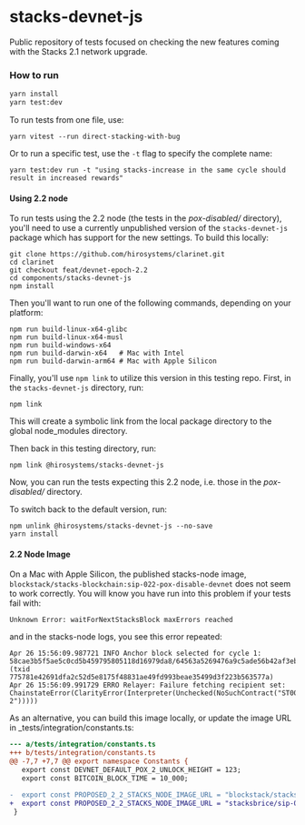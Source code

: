 # stacks-devnet-js

Public repository of tests focused on checking the new features coming with the Stacks 2.1 network upgrade.

### How to run

```bash
yarn install
yarn test:dev
```

To run tests from one file, use:

```
yarn vitest --run direct-stacking-with-bug
```

Or to run a specific test, use the `-t` flag to specify the complete name:

```
yarn test:dev run -t "using stacks-increase in the same cycle should result in increased rewards"
```

#### Using 2.2 node

To run tests using the 2.2 node (the tests in the _pox-disabled/_ directory), you'll need to use a currently unpublished version of the `stacks-devnet-js` package which has support for the new settings. To build this locally:

```
git clone https://github.com/hirosystems/clarinet.git
cd clarinet
git checkout feat/devnet-epoch-2.2
cd components/stacks-devnet-js
npm install
```

Then you'll want to run one of the following commands, depending on your platform:

```
npm run build-linux-x64-glibc
npm run build-linux-x64-musl
npm run build-windows-x64
npm run build-darwin-x64   # Mac with Intel
npm run build-darwin-arm64 # Mac with Apple Silicon
```

Finally, you'll use `npm link` to utilize this version in this testing repo. First, in the `stacks-devnet-js` directory, run:

```
npm link
```

This will create a symbolic link from the local package directory to the global node_modules directory.

Then back in this testing directory, run:

```
npm link @hirosystems/stacks-devnet-js
```

Now, you can run the tests expecting this 2.2 node, i.e. those in the _pox-disabled/_ directory.

To switch back to the default version, run:

```
npm unlink @hirosystems/stacks-devnet-js --no-save
yarn install
```

#### 2.2 Node Image

On a Mac with Apple Silicon, the published stacks-node image, `blockstack/stacks-blockchain:sip-022-pox-disable-devnet` does not seem to work correctly. You will know you have run into this problem if your tests fail with:

```
Unknown Error: waitForNextStacksBlock maxErrors reached
```

and in the stacks-node logs, you see this error repeated:

```
Apr 26 15:56:09.987721 INFO Anchor block selected for cycle 1: 58cae3b5f5ae5c0cd5b459795805118d16979da8/64563a5269476a9c5ade56b42af3eb3921dd18396692d12e3079e6888ba63a3e (txid 775781e42691dfa2c52d5e8175f48831ae49fd993beae35499d3f223b563577a)
Apr 26 15:56:09.991729 ERRO Relayer: Failure fetching recipient set: ChainstateError(ClarityError(Interpreter(Unchecked(NoSuchContract("ST000000000000000000002AMW42H.pox-2")))))
```

As an alternative, you can build this image locally, or update the image URL in \_tests/integration/constants.ts:

```patch
--- a/tests/integration/constants.ts
+++ b/tests/integration/constants.ts
@@ -7,7 +7,7 @@ export namespace Constants {
   export const DEVNET_DEFAULT_POX_2_UNLOCK_HEIGHT = 123;
   export const BITCOIN_BLOCK_TIME = 10_000;

-  export const PROPOSED_2_2_STACKS_NODE_IMAGE_URL = "blockstack/stacks-blockchain:sip-022-pox-disable-devnet";
+  export const PROPOSED_2_2_STACKS_NODE_IMAGE_URL = "stacksbrice/sip-022-pox-disable-devnet";
 }
```
